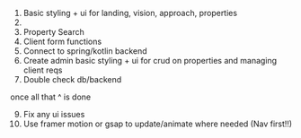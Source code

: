 1. Basic styling + ui for landing, vision, approach, properties
2.
3. Property Search
4. Client form functions
5. Connect to spring/kotlin backend
6. Create admin basic styling + ui for crud on properties and managing client reqs
7. Double check db/backend

once all that ^ is done

9. Fix any ui issues
10. Use framer motion or gsap to update/animate where needed (Nav first!!)
